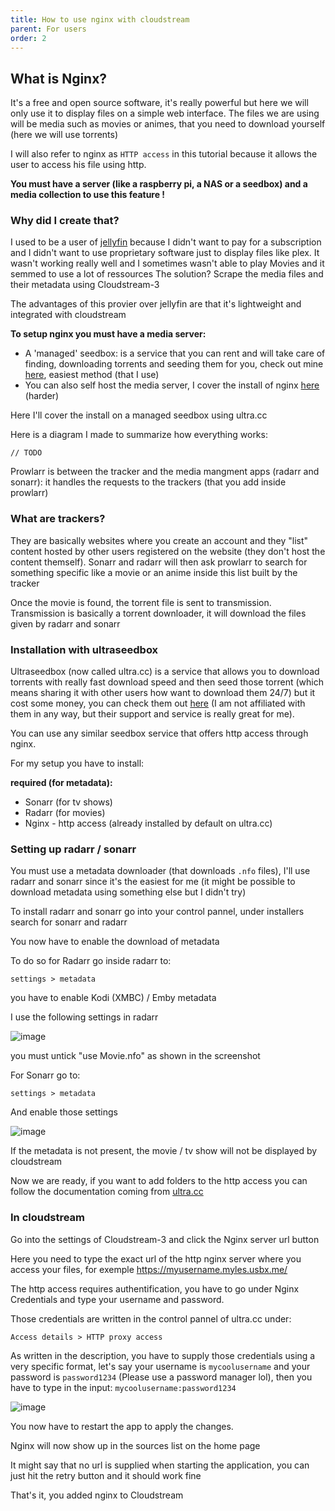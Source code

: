 ```yaml
---
title: How to use nginx with cloudstream
parent: For users
order: 2
---
```


## What is Nginx?

It's a free and open source software, it's really powerful but here we will only use it to display files on a simple web interface.
The files we are using will be media such as movies or animes, that you need to download yourself (here we will use torrents)

I will also refer to nginx as `HTTP access` in this tutorial because it allows the user to access his file using http.

**You must have a server (like a raspberry pi, a NAS or a seedbox) and a media collection to use this feature !**

### Why did I create that?

I used to be a user of [jellyfin](https://jellyfin.org/) because I didn't want to pay for a subscription and I didn't want to use proprietary software just to display files like plex.
It wasn't working really well and I sometimes wasn't able to play Movies and it semmed to use a lot of ressources
The solution? Scrape the media files and their metadata using Cloudstream-3

The advantages of this provier over jellyfin are that it's lightweight and integrated with cloudstream

**To setup nginx you must have a media server:**
- A 'managed' seedbox: is a service that you can rent and will take care of finding, downloading torrents and seeding them for you, check out mine [here](https://www.sarlays.com/my-media-server/), easiest method (that I use)
- You can also self host the media server, I cover the install of nginx [here](https://www.sarlays.com/unlisted/self-host-nginx) (harder)

Here I'll cover the install on a managed seedbox using ultra.cc

Here is a diagram I made to summarize how everything works:

`// TODO`

Prowlarr is between the tracker and the media mangment apps (radarr and sonarr): it handles the requests to the trackers (that you add inside prowlarr)

### What are trackers?

They are basically websites where you create an account and they "list" content hosted by other users registered on the website (they don't host the content themself).
Sonarr and radarr will then ask prowlarr to search for something specific like a movie or an anime inside this list built by the tracker

Once the movie is found, the torrent file is sent to transmission.
Transmission is basically a torrent downloader, it will download the files given by radarr and sonarr

### Installation with ultraseedbox

Ultraseedbox (now called ultra.cc) is a service that allows you to download torrents with really fast download speed and then seed those torrent (which means sharing it with other users how want to download them 24/7) but it cost some money, you can check them out [here](https://ultra.cc/) (I am not affiliated with them in any way, but their support and service is really great for me).

You can use any similar seedbox service that offers http access through nginx.

For my setup you have to install:

**required (for metadata):**
- Sonarr (for tv shows)
- Radarr (for movies)
- Nginx - http access (already installed by default on ultra.cc)

### Setting up radarr / sonarr
You must use a metadata downloader (that downloads `.nfo` files), I'll use radarr and sonarr since it's the easiest for me (it might be possible to download metadata using something else but I didn't try)

To install radarr and sonarr go into your control pannel, under installers search for sonarr and radarr

You now have to enable the download of metadata

To do so for Radarr go inside radarr to:

`settings > metadata`

you have to enable Kodi (XMBC) / Emby metadata

I use the following settings in radarr

![image](https://user-images.githubusercontent.com/18114966/187868344-b20c29ff-efdd-4f24-a655-a019eab06f2b.png)

you must untick "use Movie.nfo" as shown in the screenshot

For Sonarr go to:

`settings > metadata`

And enable those settings

![image](https://user-images.githubusercontent.com/18114966/187868381-0c766ce5-0ab9-4d07-b555-44764665d2f6.png)

If the metadata is not present, the movie / tv show will not be displayed by cloudstream

Now we are ready, if you want to add folders to the http access you can follow the documentation coming from [ultra.cc](https://docs.usbx.me/books/http-access/page/downloading-files-from-your-ultracc-slot-using-http-access)

### In cloudstream
Go into the settings of Cloudstream-3 and click the Nginx server url button

Here you need to type the exact url of the http nginx server where you access your files, for exemple https://myusername.myles.usbx.me/

The http access requires authentification, you have to go under Nginx Credentials and type your username and password.

Those credentials are written in the control pannel of ultra.cc under:

`Access details > HTTP proxy access`

As written in the description, you have to supply those credentials using a very specific format,
let's say your username is `mycoolusername` and your password is `password1234` (Please use a password manager lol), then you have to type in the input: `mycoolusername:password1234`

![image](https://user-images.githubusercontent.com/18114966/187868588-98bfd993-1eee-4274-97b6-88934b877342.png)


You now have to restart the app to apply the changes.

Nginx will now show up in the sources list on the home page

It might say that no url is supplied when starting the application, you can just hit the retry button and it should work fine

That's it, you added nginx to Cloudstream
